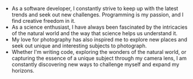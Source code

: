 - As a software developer, I constantly strive to keep up with the latest trends and seek out new challenges. 
    Programming is my passion, and I find creative freedom in it.
- As a science enthusiast, I have always been fascinated by the intricacies of the natural world and the way that science helps us understand it. 
- My love for photography has also inspired me to explore new places and seek out unique and interesting subjects to photograph.
- Whether I'm writing code, exploring the wonders of the natural world, or capturing the essence of a unique subject through my camera lens, I am constantly discovering new ways to challenge myself and expand my horizons.

<!---
georgesmiaka/georgesmiaka is a ✨ special ✨ repository because its `README.md` (this file) appears on your GitHub profile.
You can click the Preview link to take a look at your changes.
--->
